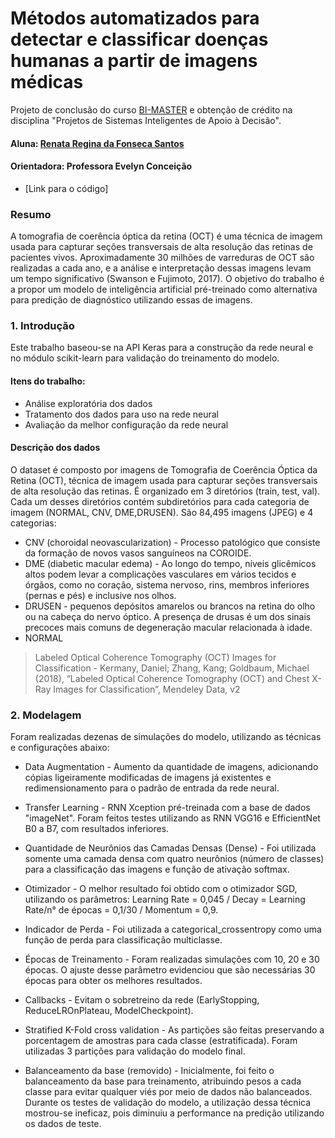 # Métodos automatizados para detectar e classificar doenças humanas a partir de imagens médicas

Projeto de conclusão do curso [BI-MASTER](https://ica.puc-rio.ai/bi-master/) e obtenção de crédito na disciplina "Projetos de Sistemas Inteligentes de Apoio à Decisão".

#### Aluna: [Renata Regina da Fonseca Santos](https://github.com/rrfsantos)

#### Orientadora: Professora Evelyn Conceição

* [Link para o código]

### Resumo

A tomografia de coerência óptica da retina (OCT) é uma técnica de imagem usada para capturar seções transversais de alta resolução das retinas de pacientes vivos. Aproximadamente 30 milhões de varreduras de OCT são realizadas a cada ano, e a análise e interpretação dessas imagens levam um tempo significativo (Swanson e Fujimoto, 2017). 
O objetivo do trabalho é a propor um modelo de inteligência artificial pré-treinado como alternativa para predição de diagnóstico utilizando essas de imagens.

### 1. Introdução

Este trabalho baseou-se na API Keras para a construção da rede neural e no módulo scikit-learn para validação do treinamento do modelo.

#### Itens do trabalho:

* Análise exploratória dos dados
* Tratamento dos dados para uso na rede neural
* Avaliação da melhor configuração da rede neural


#### Descrição dos dados

O dataset é composto por imagens de Tomografia de Coerência Óptica da Retina (OCT), técnica de imagem usada para capturar seções transversais de alta resolução das retinas. É organizado em 3 diretórios (train, test, val). Cada um desses diretórios contém subdiretórios para cada categoria de imagem (NORMAL, CNV, DME,DRUSEN). São 84,495 imagens (JPEG) e 4 categorias:

* CNV (choroidal neovascularization) - Processo patológico que consiste da formação de novos vasos sanguíneos na COROIDE.
* DME (diabetic macular edema) - Ao longo do tempo, níveis glicêmicos altos podem levar a complicações vasculares em vários tecidos e órgãos, como no coração, sistema nervoso, rins, membros inferiores (pernas e pés) e inclusive nos olhos.
* DRUSEN - pequenos depósitos amarelos ou brancos na retina do olho ou na cabeça do nervo óptico. A presença de drusas é um dos sinais precoces mais comuns de degeneração macular relacionada à idade.
* NORMAL

> Labeled Optical Coherence Tomography (OCT) Images for Classification - Kermany, Daniel; Zhang, Kang; Goldbaum, Michael (2018), “Labeled Optical Coherence Tomography (OCT) and Chest X-Ray Images for Classification”, Mendeley Data, v2

### 2. Modelagem

Foram realizadas dezenas de simulações do modelo, utilizando as técnicas e configurações abaixo:

* Data Augmentation - Aumento da quantidade de imagens, adicionando cópias ligeiramente modificadas de imagens já existentes e redimensionamento para o padrão de entrada da rede neural.

* Transfer Learning - RNN Xception pré-treinada com a base de dados "imageNet". Foram feitos testes utilizando as RNN VGG16 e EfficientNet B0 a B7, com resultados inferiores.

* Quantidade de Neurônios das Camadas Densas (Dense) - Foi utilizada somente uma camada densa com quatro neurônios (número de classes) para a classificação das imagens e função de ativação softmax.

* Otimizador - O melhor resultado foi obtido com o otimizador SGD, utilizando os parâmetros: Learning Rate = 0,045 / Decay = Learning Rate/n° de épocas = 0,1/30 / Momentum = 0,9.

* Indicador de Perda - Foi utilizada a categorical_crossentropy como uma função de perda para classificação multiclasse.

* Épocas de Treinamento - Foram realizadas simulações com 10, 20 e 30 épocas. O ajuste desse parâmetro evidenciou que são necessárias 30 épocas para obter os melhores resultados.

* Callbacks - Evitam o sobretreino da rede (EarlyStopping, ReduceLROnPlateau, ModelCheckpoint).

* Stratified K-Fold cross validation - As partições são feitas preservando a porcentagem de amostras para cada classe (estratificada). Foram utilizadas 3 partições para validação do modelo final.

* Balanceamento da base (removido) - Inicialmente, foi feito o balanceamento da base para treinamento, atribuindo pesos a cada classe para evitar qualquer viés por meio de dados não balanceados. Durante os testes de validação do modelo, a utilização dessa técnica mostrou-se ineficaz, pois diminuiu a performance na predição utilizando os dados de teste.
